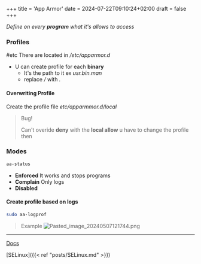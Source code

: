 +++
title = 'App Armor'
date = 2024-07-22T09:10:24+02:00
draft = false
+++

*Define on every **program**  what it's allows to access*


### Profiles

#etc
There are located in */etc/apparmor.d*

- U can create profile for each **binary**
	- It's the path to it ex *usr.bin.man*
	- replace */* with *.*

#### Overwriting Profile  
Create the profile file *etc/apparmmor.d/local*


>Bug!
>
>Can't overide **deny** with the **local allow**
>u have to change the profile then 


### Modes
 ```bash 
 aa-status
```

- **Enforced**
	It works and stops programs
- **Complain**
	Only logs
- **Disabled**

####  Create profile based on logs
```bash
sudo aa-logprof
```

 >Example
 >![Pasted_image_20240507121744.png](/Pasted_image_20240507121744.png)


---
[Docs](https://www.youtube.com/watch?v=XP-N22hjijo&list=PL78ppT-_wOmuwT9idLvuoKOn6UYurFKCp&index=39)

[SELinux]({{< ref "posts/SELinux.md" >}})

